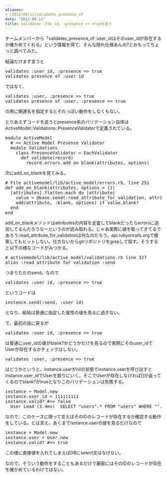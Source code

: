 ```yaml
---
aliases:
- /2012/09/11/validates_presence_of
date: "2012-09-11"
title: validates :foo_id, :presence => trueを追う
---
```

チームメンバーから「validates_presence_of :user_idはそのuser_idが存在するか確かめてくれる」という情報を得て、そんな隠れ仕様あんの?とおもってちょっと調べてみた。

結論だけまず言うと
<pre>
validates :user_id, :presence => true
validates_presence_of :user_id
</pre>
ではなく、
<pre>
validates :user, :presence => true
validates_presence_of :user, :presence => true
</pre>
の用に関連名を指定するとそれっぽい動作をしなくもない。

とりあえずコードを追うとpresence系のバリデーション自体はActiveModel::Validations::PresenceValidatorで定義されている。

<pre>module ActiveModel
  # == Active Model Presence Validator
  module Validations
    class PresenceValidator < EachValidator
      def validate(record)
        record.errors.add_on_blank(attributes, options)
</pre>

次にadd_on_blankを見てみる。

<pre># File activemodel/lib/active_model/errors.rb, line 251
def add_on_blank(attributes, options = {})
  [attributes].flatten.each do |attribute|
    value = @base.send(:read_attribute_for_validation, attribute)
    add(attribute, :blank, options) if value.blank?
  end
end
</pre>

add_on_blankメソッドはattributesの内容を走査してblankだったらerrorsに追加してるんだろうなーというのが読み取れる。じゃあ実際に値を取ってきてるであろう:read_attribute_for_validationは何なのだろう。api.rubyonrails.orgで検索してもヒットしない。仕方ないからgitリポジトリをgrepして探す。そうすると以下の様なコードがみつかる。

<pre># activemodel/lib/active_model/validations.rb line 327
alias :read_attribute_for_validation :send
</pre>

つまりただのsend。なので

<pre>validates :user_id, :presence => true</pre>

というコードは

<pre>instance.send(:send, :user_id)</pre>

となり、結局は普通に指定した属性の値を見るに過ぎない。


で、最初の話に戻るが

<pre>
validates :user_id, :presence => true
</pre>
は普通にuser_idの値がblank?かどうかだけを見るので実際にそのuser_idでUserが存在するかチェックはしない。

<pre>
validates :user, :presence => true
</pre>

はどうかというと、instance.userがnilの状態でinstance.userを呼び出すとinstance.user_idでUserを取りにいく。そこでUserが存在しなければ[]が返ってくるのでblank?がtrueとなりこのバリデーションは失敗する。

<pre>
instance = Model.new
instance.user_id = 111111111
instance.valid? #=> false
  User Load (3.4ms)  SELECT "users".* FROM "users" WHERE ""."id" = 111111111 LIMIT 1
</pre>

なので、このケースに限って言えばそのIDのレコードが存在するか確認する動作をしている。とは言え、あくまでisntance.userの値を見るだけなので

<pre>
instance = Model.new
instance.user = User.new
instance.valid? #=> true
</pre>

この様に直接値を入れてしまえばDBにselect文はなげない。

なので、そういう動作をすることもあるだけで厳密にはそのIDのレコードが存在を確かめているわけではない。